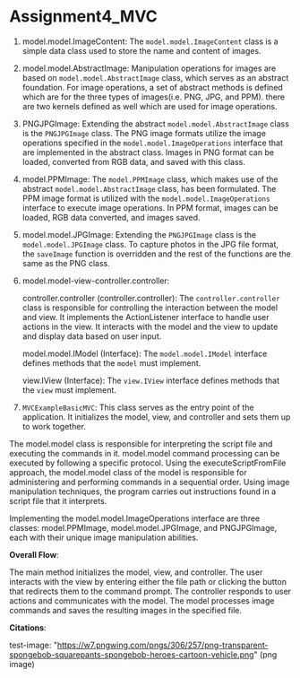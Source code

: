 # Assignment4_MVC

1. model.model.ImageContent:
   The `model.model.ImageContent` class is a simple data class used to store the name and content of images.
2. model.model.AbstractImage:
   Manipulation operations for images are based on `model.model.AbstractImage` class, which serves as an
   abstract foundation. For image operations, a set of abstract methods is defined which are
   for the three types of images(i.e. PNG, JPG, and PPM). there are two kernels defined as well
   which are used for image operations.
3. PNGJPGImage:
   Extending the abstract `model.model.AbstractImage` class is the `PNGJPGImage` class.
   The PNG image formats utilize the image operations specified in the `model.model.ImageOperations` interface
   that are implemented in the abstract class.
   Images in PNG format can be loaded, converted from RGB data, and saved with this class.
4. model.PPMImage:
   The `model.PPMImage` class, which makes use of the abstract `model.model.AbstractImage` class, has been formulated.
   The PPM image format is utilized with the `model.model.ImageOperations` interface to execute image
   operations.
   In PPM format, images can be loaded, RGB data converted, and images saved.
5. model.model.JPGImage:
   Extending the `PNGJPGImage` class is the `model.model.JPGImage` class.
   To capture photos in the JPG file format, the `saveImage` function is overridden and the rest
   of the functions are the same as the PNG class.
6. model.model-view-controller.controller:

   controller.controller (controller.controller): The `controller.controller` class is responsible for controlling the interaction
   between the model and view.
   It implements the ActionListener interface to handle user actions in the view.
   It interacts with the model and the view to update and display data based on user input.

   model.model.IModel (Interface): The `model.model.IModel` interface defines methods that the `model` must implement.

   view.IView (Interface): The `view.IView` interface defines methods that the `view` must implement.
7. `MVCExampleBasicMVC`:
   This class serves as the entry point of the application.
   It initializes the model, view, and controller and sets them up to work together.

The model.model class is responsible for interpreting the script file and executing the commands in it.
model.model command processing can be executed by following a specific protocol.
Using the executeScriptFromFile approach, the model.model class of the model is responsible for
administering and performing commands in a sequential order.
Using image manipulation techniques, the program carries out instructions found in a script
file that it interprets.

Implementing the model.model.ImageOperations interface are three classes: model.PPMImage, model.model.JPGImage, and PNGJPGImage,
each with their unique image manipulation abilities.

**Overall Flow**:

The main method initializes the model, view, and controller.
The user interacts with the view by entering either the file path or clicking the button
that redirects them to the command prompt.
The controller responds to user actions and communicates with the model.
The model processes image commands and saves the resulting images in the specified file.

**Citations**:

test-image: "https://w7.pngwing.com/pngs/306/257/png-transparent-spongebob-squarepants-spongebob-heroes-cartoon-vehicle.png" 
(png image)